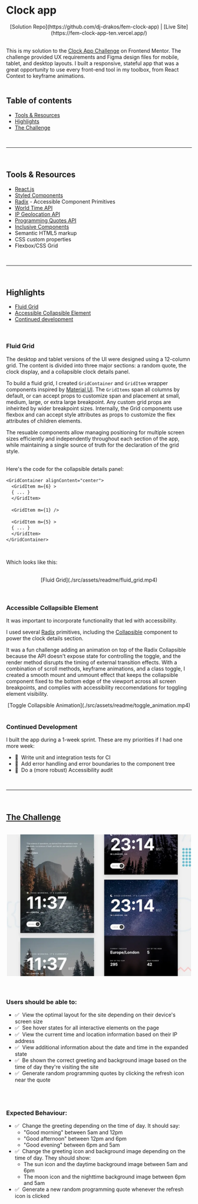 # Clock app

<div align='center'>
[Solution Repo](https://github.com/dj-drakos/fem-clock-app) | [Live Site](https://fem-clock-app-ten.vercel.app/)
</div>
<br>

This is my solution to the [Clock App Challenge](https://www.frontendmentor.io/challenges/clock-app-LMFaxFwrM) on Frontend Mentor. The challenge provided UX requirements and Figma design files for mobile, tablet, and desktop layouts. I built a responsive, stateful app that was a great opportunity to use every front-end tool in my toolbox, from React Context to keyframe animations.
<br>
<br>

## Table of contents
- [Tools & Resources](#tools--resources)
- [Highlights](#highlights)
- [The Challenge](#the-challenge)
<br>

---
<br>

## Tools & Resources
- [React.js](https://reactjs.org/)
- [Styled Components](https://styled-components.com/)
- [Radix](https://www.radix-ui.com/) - Accessible Component Primitives
- [World Time API](http://worldtimeapi.org/)
- [IP Geolocation API](https://getgeoapi.com//) 
- [Programming Quotes API](https://programming-quotes-api.herokuapp.com/) 
- [Inclusive Components](https://inclusive-components.design/)
- Semantic HTML5 markup
- CSS custom properties
- Flexbox/CSS Grid
<br>

---
<br>

## Highlights
  - [Fluid Grid](#fluid-grid)
  - [Accessible Collapsible Element](#accessible-collapsible-element)
  - [Continued development](#continued-development)
<br>

### Fluid Grid

The desktop and tablet versions of the UI were designed using a 12-column grid. The content is divided into three major sections: a random quote, the clock display, and a collapsible clock details panel. <br>

To build a fluid grid, I created `GridContainer` and `GridItem` wrapper components inspired by [Material UI](https://mui.com/material-ui/react-grid/). The `GridItems` span all columns by default, or can accept props to customize span and placement at small, medium, large, or extra large breakpoint. Any custom grid props are inheirited by wider breakpoint sizes. Internally, the Grid components use flexbox and can accept style attributes as props to customize the flex attributes of children elements. 
<br>

The resuable components allow managing positioning for multiple screen sizes efficiently and independently throughout each section of the app, while maintaining a single source of truth for the declaration of the grid style. 
<br>
<br>

Here's the code for the collapsible details panel:
<br>

```
<GridContainer alignContent="center">
  <GridItem m={6} >
  { ... }
  </GridItem>

  <GridItem m={1} />
            
  <GridItem m={5} >
  { ... }
  </GridItem>
</GridContainer>
```
<br>

Which looks like this: 
<br>
<br>
<div align="center">
  [Fluid Grid](./src/assets/readme/fluid_grid.mp4)
</div>
<br>
<br>

### Accessible Collapsible Element

It was important to incorporate functionality that led with accessibility. 
<br>

I used several [Radix](https://www.radix-ui.com/) primitives, including the [Collapsible](https://www.radix-ui.com/docs/primitives/components/collapsible) component to power the clock details section. 
<br>

It was a fun challenge adding an animation on top of the Radix Collapsible because the API doesn't expose state for controlling the toggle, and the render method disrupts the timing of external transition effects. With a combination of scroll methods, keyframe animations, and a class toggle, I created a smooth mount and unmount effect that keeps the collapsible component fixed to the bottom edge of the viewport across all screen breakpoints, and complies with accessibility reccomendations for toggling element visibility. 
<br>

  <div align="center">
    [Toggle Collapsible Animation](./src/assets/readme/toggle_animation.mp4)
  </div>
<br>

### Continued Development

I built the app during a 1-week sprint. These are my priorities if I had one more week:
- 🧪&nbsp; Write unit and integration tests for CI
- 🧪&nbsp; Add error handling and error boundaries to the component tree
- 🧪&nbsp; Do a (more robust) Accessibility audit
<br>

---
<br>

## [The Challenge](https://www.frontendmentor.io/challenges/clock-app-LMFaxFwrM)
<br>
  <div align="center">
    <img src="./src/assets/readme/challenge_screenshot.png" style="max-width: 500px;" />
  </div>
<br>
<br>

### Users should be able to:
- ✅&nbsp; View the optimal layout for the site depending on their device's screen size
- ✅&nbsp; See hover states for all interactive elements on the page
- ✅&nbsp; View the current time and location information based on their IP address
- ✅&nbsp; View additional information about the date and time in the expanded state
- ✅&nbsp; Be shown the correct greeting and background image based on the time of day they're visiting the site
- ✅&nbsp; Generate random programming quotes by clicking the refresh icon near the quote
<br>
<br>

### Expected Behaviour:
- ✅&nbsp; Change the greeting depending on the time of day. It should say:
  - "Good morning" between 5am and 12pm
  - "Good afternoon" between 12pm and 6pm
  - "Good evening" between 6pm and 5am
- ✅&nbsp; Change the greeting icon and background image depending on the time of day. They should show:
  - The sun icon and the daytime background image between 5am and 6pm
  - The moon icon and the nighttime background image between 6pm and 5am
- ✅&nbsp; Generate a new random programming quote whenever the refresh icon is clicked